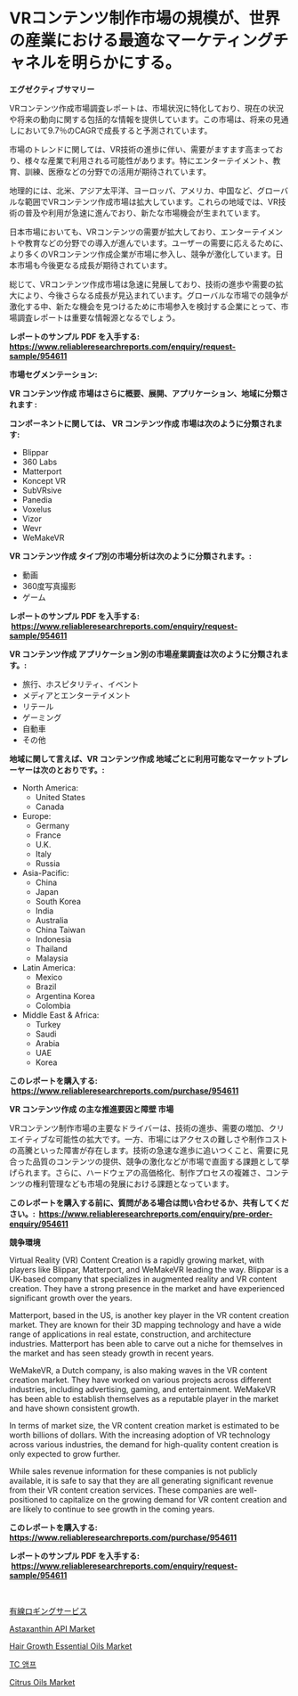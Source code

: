 <p><h1>VRコンテンツ制作市場の規模が、世界の産業における最適なマーケティングチャネルを明らかにする。</h1></p><p><strong>エグゼクティブサマリー</strong></p>
<p><p>VRコンテンツ作成市場調査レポートは、市場状況に特化しており、現在の状況や将来の動向に関する包括的な情報を提供しています。この市場は、将来の見通しにおいて9.7％のCAGRで成長すると予測されています。</p><p>市場のトレンドに関しては、VR技術の進歩に伴い、需要がますます高まっており、様々な産業で利用される可能性があります。特にエンターテイメント、教育、訓練、医療などの分野での活用が期待されています。</p><p>地理的には、北米、アジア太平洋、ヨーロッパ、アメリカ、中国など、グローバルな範囲でVRコンテンツ作成市場は拡大しています。これらの地域では、VR技術の普及や利用が急速に進んでおり、新たな市場機会が生まれています。</p><p>日本市場においても、VRコンテンツの需要が拡大しており、エンターテイメントや教育などの分野での導入が進んでいます。ユーザーの需要に応えるために、より多くのVRコンテンツ作成企業が市場に参入し、競争が激化しています。日本市場も今後更なる成長が期待されています。</p><p>総じて、VRコンテンツ作成市場は急速に発展しており、技術の進歩や需要の拡大により、今後さらなる成長が見込まれています。グローバルな市場での競争が激化する中、新たな機会を見つけるために市場参入を検討する企業にとって、市場調査レポートは重要な情報源となるでしょう。</p></p>
<p><strong>レポートのサンプル PDF を入手する: <a href="https://www.reliableresearchreports.com/enquiry/request-sample/954611">https://www.reliableresearchreports.com/enquiry/request-sample/954611</a></strong></p>
<p><strong>市場セグメンテーション:</strong></p>
<p><strong> VR コンテンツ作成 市場はさらに概要、展開、アプリケーション、地域に分類されます :</strong></p>
<p><strong>コンポーネントに関しては、 VR コンテンツ作成 市場は次のように分類されます: &nbsp;</strong></p>
<p><ul><li>Blippar</li><li>360 Labs</li><li>Matterport</li><li>Koncept VR</li><li>SubVRsive</li><li>Panedia</li><li>Voxelus</li><li>Vizor</li><li>Wevr</li><li>WeMakeVR</li></ul></p>
<p><strong> VR コンテンツ作成 タイプ別の市場分析は次のように分類されます。:</strong></p>
<p><ul><li>動画</li><li>360度写真撮影</li><li>ゲーム</li></ul></p>
<p><strong>レポートのサンプル PDF を入手する: &nbsp;<a href="https://www.reliableresearchreports.com/enquiry/request-sample/954611">https://www.reliableresearchreports.com/enquiry/request-sample/954611</a></strong></p>
<p><strong> VR コンテンツ作成 アプリケーション別の市場産業調査は次のように分類されます。:</strong></p>
<p><ul><li>旅行、ホスピタリティ、イベント</li><li>メディアとエンターテイメント</li><li>リテール</li><li>ゲーミング</li><li>自動車</li><li>その他</li></ul></p>
<p><strong>地域に関して言えば、VR コンテンツ作成 地域ごとに利用可能なマーケットプレーヤーは次のとおりです。:</strong></p>
<p><ul>
    <li>
        North America:
        <ul>
            <li>United States</li>
            <li>Canada</li>
        </ul>
    </li>
    <li>
        Europe:
        <ul>
            <li>Germany</li>
            <li>France</li>
            <li>U.K.</li>
            <li>Italy</li>
            <li>Russia</li>
        </ul>
    </li>
    <li>
        Asia-Pacific:
        <ul>
            <li>China</li>
            <li>Japan</li>
            <li>South Korea</li>
            <li>India</li>
            <li>Australia</li>
            <li>China Taiwan</li>
            <li>Indonesia</li>
            <li>Thailand</li>
            <li>Malaysia</li>
        </ul>
    </li>
    <li>
        Latin America:
        <ul>
            <li>Mexico</li>
            <li>Brazil</li>
            <li>Argentina Korea</li>
            <li>Colombia</li>
        </ul>
    </li>
    <li>
        Middle East & Africa:
        <ul>
            <li>Turkey</li>
            <li>Saudi</li>
            <li>Arabia</li>
            <li>UAE</li>
            <li>Korea</li>
        </ul>
    </li>
    </ul></p>
<p><strong>このレポートを購入する: &nbsp;<a href="https://www.reliableresearchreports.com/purchase/954611">https://www.reliableresearchreports.com/purchase/954611</a></strong></p>
<p><strong>VR コンテンツ作成 の主な推進要因と障壁 市場</strong></p>
<p><p>VRコンテンツ制作市場の主要なドライバーは、技術の進歩、需要の増加、クリエイティブな可能性の拡大です。一方、市場にはアクセスの難しさや制作コストの高騰といった障害が存在します。技術の急速な進歩に追いつくこと、需要に見合った品質のコンテンツの提供、競争の激化などが市場で直面する課題として挙げられます。さらに、ハードウェアの高価格化、制作プロセスの複雑さ、コンテンツの権利管理なども市場の発展における課題となっています。</p></p>
<p><strong>このレポートを購入する前に、質問がある場合は問い合わせるか、共有してください。:&nbsp; <a href="https://www.reliableresearchreports.com/enquiry/pre-order-enquiry/954611">https://www.reliableresearchreports.com/enquiry/pre-order-enquiry/954611</a></strong></p>
<p><strong>競争環境</strong></p>
<p><p>Virtual Reality (VR) Content Creation is a rapidly growing market, with players like Blippar, Matterport, and WeMakeVR leading the way. Blippar is a UK-based company that specializes in augmented reality and VR content creation. They have a strong presence in the market and have experienced significant growth over the years.</p><p>Matterport, based in the US, is another key player in the VR content creation market. They are known for their 3D mapping technology and have a wide range of applications in real estate, construction, and architecture industries. Matterport has been able to carve out a niche for themselves in the market and has seen steady growth in recent years.</p><p>WeMakeVR, a Dutch company, is also making waves in the VR content creation market. They have worked on various projects across different industries, including advertising, gaming, and entertainment. WeMakeVR has been able to establish themselves as a reputable player in the market and have shown consistent growth.</p><p>In terms of market size, the VR content creation market is estimated to be worth billions of dollars. With the increasing adoption of VR technology across various industries, the demand for high-quality content creation is only expected to grow further.</p><p>While sales revenue information for these companies is not publicly available, it is safe to say that they are all generating significant revenue from their VR content creation services. These companies are well-positioned to capitalize on the growing demand for VR content creation and are likely to continue to see growth in the coming years.</p></p>
<p><strong>このレポートを購入する: &nbsp; <a href="https://www.reliableresearchreports.com/purchase/954611">https://www.reliableresearchreports.com/purchase/954611</a></strong></p>
<p><strong>レポートのサンプル PDF を入手する: &nbsp;<a href="https://www.reliableresearchreports.com/enquiry/request-sample/954611">https://www.reliableresearchreports.com/enquiry/request-sample/954611</a></strong><strong></strong></p>
<p>&nbsp;</p>
<p><p><a href="https://github.com/mohamedbakry57/Market-Research-Report-List-2/blob/main/4300103185235.md">有線ロギングサービス</a></p><p><a href="https://issuu.com/reportprime-2/docs/astaxanthin-api-market-size-2030.pptx">Astaxanthin API Market</a></p><p><a href="https://view.publitas.com/reportprime-1/hair-growth-essential-oils-market-offers-provide-insightful-data-for-the-time-period-from-2024-to-2031-and-also-provide-analysis-based-on-application-type-and-region/">Hair Growth Essential Oils Market</a></p><p><a href="https://medium.com/@rennessvutianitiswdpxaixh/tc-%EC%95%B0%ED%94%84-%EC%8B%9C%EC%9E%A5-%EA%B7%9C%EB%AA%A8-cagr-%ED%8A%B8%EB%A0%8C%EB%93%9C-2024-2030-c50e495ed0ca">TC 앰프</a></p><p><a href="https://skillful-vermicelli-b89.notion.site/Citrus-Oils-Market-Offer-Valuable-Insights-into-Market-Size-Market-Share-Market-Trends-and-Projec-8485153738324791b5b3f40cd5e63441">Citrus Oils Market</a></p></p>